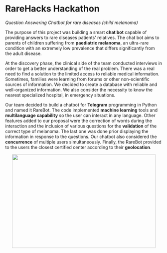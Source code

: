 # RareHacks Hackathon
_Question Answering Chatbot for rare diseases (child melanoma)_

The purpose of this project was building a smart __chat bot__ capable of providing answers to rare diseases patients' relatives. The chat bot aims to parents of children suffering from __paediatric melanoma__, an ultra-rare condition with an extremely low prevalence that differs significantly from the adult disease.

At the discovery phase, the clinical side of the team conducted interviews in order to get a better understanding of the real problem. There was a real need to find a solution to the limited access to reliable medical information. Sometimes, families were learning from forums or other non-scientific sources of information. We decided to create a database with reliable and well-organized information. We also consider the necessity to know the nearest specialized hospital, in emergency situations.

Our team decided to build a chatbot for __Telegram__ programming in Python and named it RareBot. The code implemented __machine learning__ tools and __multilanguage capability__ so the user can interact in any language. Other features added to our proposal were the correction of words during the interaction and the inclusion of various questions for the __validation__ of the correct type of melanoma. The last one was done prior displaying the information in response to the questions. Our chatbot also considered the __concurrence__ of multiple users simultaneously. Finally, the RareBot provided to the users the closest certified center according to their __geolocation__.


<p align="center">
  <img width="460" height="300" src="assets/images/screenshots.gif">
</p>